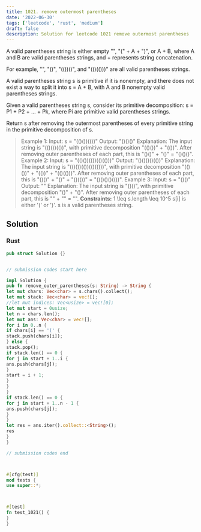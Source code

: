 ```yaml
---
title: 1021. remove outermost parentheses
date: '2022-06-30'
tags: ['leetcode', 'rust', 'medium']
draft: false
description: Solution for leetcode 1021 remove outermost parentheses
---
```




A valid parentheses string is either empty "", "(" + A + ")", or A + B, where A and B are valid parentheses strings, and + represents string concatenation.



For example, "", "()", "(())()", and "(()(()))" are all valid parentheses strings.



A valid parentheses string s is primitive if it is nonempty, and there does not exist a way to split it into s <TeX>=</TeX> A + B, with A and B nonempty valid parentheses strings.

Given a valid parentheses string s, consider its primitive decomposition: s <TeX>=</TeX> P1 + P2 + ... + Pk, where Pi are primitive valid parentheses strings.

Return s after removing the outermost parentheses of every primitive string in the primitive decomposition of s.



>   Example 1:
>   Input: s <TeX>=</TeX> "(()())(())"
>   Output: "()()()"
>   Explanation:
>   The input string is "(()())(())", with primitive decomposition "(()())" + "(())".
>   After removing outer parentheses of each part, this is "()()" + "()" <TeX>=</TeX> "()()()".
>   Example 2:
>   Input: s <TeX>=</TeX> "(()())(())(()(()))"
>   Output: "()()()()(())"
>   Explanation:
>   The input string is "(()())(())(()(()))", with primitive decomposition "(()())" + "(())" + "(()(()))".
>   After removing outer parentheses of each part, this is "()()" + "()" + "()(())" <TeX>=</TeX> "()()()()(())".
>   Example 3:
>   Input: s <TeX>=</TeX> "()()"
>   Output: ""
>   Explanation:
>   The input string is "()()", with primitive decomposition "()" + "()".
>   After removing outer parentheses of each part, this is "" + "" <TeX>=</TeX> "".
**Constraints:**
>   	1 <TeX>\leq</TeX> s.length <TeX>\leq</TeX> 10^5
>   	s[i] is either '(' or ')'.
>   	s is a valid parentheses string.


## Solution


### Rust
```rust
pub struct Solution {}


// submission codes start here

impl Solution {
pub fn remove_outer_parentheses(s: String) -> String {
let mut chars: Vec<char> = s.chars().collect();
let mut stack: Vec<char> = vec![];
//let mut indices: Vec<usize> = vec![0];
let mut start = 0usize;
let n = chars.len();
let mut ans: Vec<char> = vec![];
for i in 0..n {
if chars[i] == '(' {
stack.push(chars[i]);
} else {
stack.pop();
if stack.len() == 0 {
for j in start + 1..i {
ans.push(chars[j]);
}
start = i + 1;
}
}
}
if stack.len() == 0 {
for j in start + 1..n - 1 {
ans.push(chars[j]);
}
}
let res = ans.iter().collect::<String>();
res
}
}

// submission codes end



#[cfg(test)]
mod tests {
use super::*;



#[test]
fn test_1021() {
}
}

```
